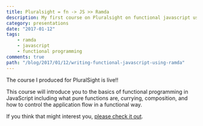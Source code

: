 ```yaml
---
title: Pluralsight = fn -> JS >> Ramda
description: My first course on Pluralsight on functional javascript using Ramda
category: presentations
date: "2017-01-12"
tags:
    - ramda
    - javascript
    - functional programming
comments: true
path: "/blog/2017/01/12/writing-functional-javascript-using-ramda"
---
```


The course I produced for PluralSight is live!!

This course will introduce you to the basics of functional programming in JavaScript including what pure functions are, currying, composition, and how to control the application flow in a functional way.

If you think that might interest you, [please check it out](https://app.pluralsight.com/library/courses/javascript-ramda-functional).

<script async src="//pagead2.googlesyndication.com/pagead/js/adsbygoogle.js"></script>
<!-- Responsive content -->

<ins class="adsbygoogle"
     style="display:block"
     data-ad-client="ca-pub-1865353648221711"
     data-ad-slot="8499334570"
     data-ad-format="auto"></ins>

<script>
(adsbygoogle = window.adsbygoogle || []).push({});
</script>
